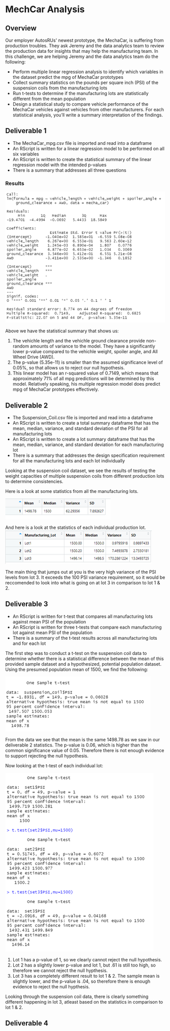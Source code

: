 # MechCar Analysis
## Overview 
Our employer AutosRUs' newest prototype, the MechaCar, is suffering from production troubles. They ask Jeremy and the data analytics team to review the production data for insights that may help the manufacturing team. In this challenge, we are helping Jeremy and the data analytics team do the following:
* Perform multiple linear regression analysis to identify which variables in the dataset predict the mpg of MechaCar prototypes
* Collect summary statistics on the pounds per square inch (PSI) of the suspension coils from the manufacturing lots
* Run t-tests to determine if the manufacturing lots are statistically different from the mean population
* Design a statistical study to compare vehicle performance of the MechaCar vehicles against vehicles from other manufacturers. For each statistical analysis, you’ll write a summary interpretation of the findings.

## Deliverable 1 

* The MechaCar_mpg.csv file is imported and read into a dataframe 
* An RScript is written for a linear regression model to be performed on all six variables 
* An RScript is written to create the statistical summary of the linear regression model with the intended p-values
* There is a summary that addresses all three questions 

### Results 
![Statistical Summary](https://github.com/yamyams97/MechCar_Statistical_Analysis/blob/main/Images/D1Summary.png)

Above we have the statistical summary that shows us:

1. The vehichle length and the vehichle ground clearance provide non-random amounts of variance to the model. They have a significantly lower p-value compared to the vehichle weight, spoiler angle, and All Wheel Drive (AWD).
2. The p-value (5.35e-11) is smaller than the assumed significance level of 0.05%, so that allows us to reject our null hypothesis.
3. This linear model has an r-squared value of 0.7149, which means that approximately 71% of all mpg predictions will be determined by this model. Relatively speaking, his multiple regression model does predict mpg of MechaCar prototypes effectively. 

## Deliverable 2 

* The Suspension_Coil.csv file is imported and read into a dataframe 
* An RScript is written to create a total summary dataframe that has the mean, median, variance, and standard deviation of the PSI for all manufacturing lots 
* An RScript is written to create a lot summary dataframe that has the mean, median, variance, and standard deviation for each manufacturing lot 
* There is a summary that addresses the design specification requirement for all the manufacturing lots and each lot individually 

Looking at the suspension coil dataset, we see the results of testing the weight capacities of multiple suspension coils from different production lots to determine consistencies. 

Here is a look at some statistics from all the manufacturing lots. 

![hehe](https://github.com/yamyams97/MechCar_Statistical_Analysis/blob/main/Images/D2summary.png)

And here is a look at the statistics of each individual production lot. 
![hehe](https://github.com/yamyams97/MechCar_Statistical_Analysis/blob/main/Images/D2lotsummary.png)

The main thing that jumps out at you is the very high variance of the PSI levels from lot 3. It exceeds the 100 PSI variance requirement, so it would be reccomended to look into what is going on at lot 3 in comparison to lot 1 & 2.

## Deliverable 3 

* An RScript is written for t-test that compares all manufacturing lots against mean PSI of the population 
* An RScript is written for three t-tests that compare each manufacturing lot against mean PSI of the population 
* There is a summary of the t-test results across all manufacturing lots and for each lot 

The first step was to conduct a t-test on the suspension coil data to determine whether there is a statistical difference between the mean of this provided sample dataset and a hypothesized, potential population dataset. Using the presumed population mean of 1500, we find the following:

![hehe](https://github.com/yamyams97/MechCar_Statistical_Analysis/blob/main/Images/D3t-test.png)

From the data we see that the mean is the same 1498.78 as we saw in our deliverable 2 statistics. The p-value is 0.06, which is higher than the common significance value of 0.05. Therefore there is not enough evidence to support rejecting the null hypothesis. 

Now looking at the t-test of each individual lot:

![hehe](https://github.com/yamyams97/MechCar_Statistical_Analysis/blob/main/Images/D3-3test.png)

1. Lot 1 has a p-value of 1, so we clearly cannot reject the null hypothesis.
2. Lot 2 has a slightly lower p-value and lot 1, but .61 is still too high, so therefore we cannot reject the null hypthesis.
3. Lot 3 has a completely different result to lot 1 & 2. The sample mean is slightly lower, and the p-value is .04, so therefore there is enough evidence to reject the null hypthesis. 

Looking through the suspension coil data, there is clearly something different happening in lot 3, atleast based on the statistics in comparison to lot 1 & 2. 

## Deliverable 4 


